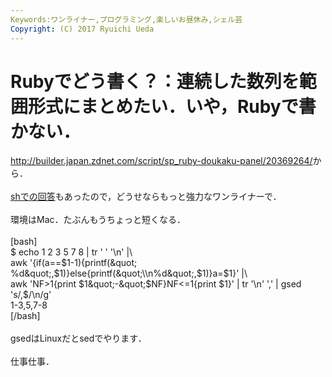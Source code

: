 ```yaml
---
Keywords:ワンライナー,プログラミング,楽しいお昼休み,シェル芸
Copyright: (C) 2017 Ryuichi Ueda
---
```


# Rubyでどう書く？：連続した数列を範囲形式にまとめたい．いや，Rubyで書かない．
<a href="http://builder.japan.zdnet.com/script/sp_ruby-doukaku-panel/20369264/" target="_blank">http://builder.japan.zdnet.com/script/sp_ruby-doukaku-panel/20369264/</a>から．<br />
<br />
<a href="http://d.hatena.ne.jp/zariganitosh/20131127/succession_hyphen_number" target="_blank">shでの回答</a>もあったので，どうせならもっと強力なワンライナーで．<br />
<br />
環境はMac．たぶんもうちょっと短くなる．<br />
<br />
[bash]<br />
$ echo 1 2 3 5 7 8 | tr ' ' '\\n' |\\<br />
awk '{if(a==$1-1){printf(&quot; %d&quot;,$1)}else{printf(&quot;\\n%d&quot;,$1)}a=$1}' |\\<br />
awk 'NF&gt;1{print $1&quot;-&quot;$NF}NF&lt;=1{print $1}' | tr '\\n' ',' | gsed 's/,$/\\n/g'<br />
1-3,5,7-8<br />
[/bash]<br />
<br />
gsedはLinuxだとsedでやります．<br />
<br />
仕事仕事．
